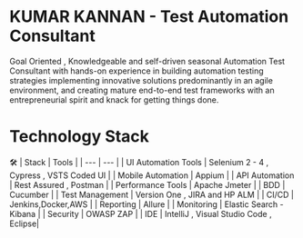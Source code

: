 # KUMAR KANNAN - Test Automation Consultant 
Goal Oriented , Knowledgeable and self-driven seasonal Automation Test Consultant with hands-on experience in building automation testing strategies implementing innovative solutions predominantly in an agile environment, and creating mature end-to-end test frameworks with an entrepreneurial spirit and knack for getting things done.

# Technology Stack
:hammer_and_wrench:
| Stack | Tools |
| --- | --- |
| UI Automation Tools | Selenium 2 - 4 , Cypress , VSTS Coded UI |
| Mobile Automation | Appium |
| API Automation | Rest Assured , Postman |
| Performance Tools | Apache Jmeter |
| BDD | Cucumber |
| Test Management | Version One , JIRA and HP ALM |
| CI/CD  | Jenkins,Docker,AWS |
| Reporting | Allure |
| Monitoring | Elastic Search - Kibana |
| Security | OWASP ZAP |
| IDE | IntelliJ , Visual Studio Code , Eclipse|


